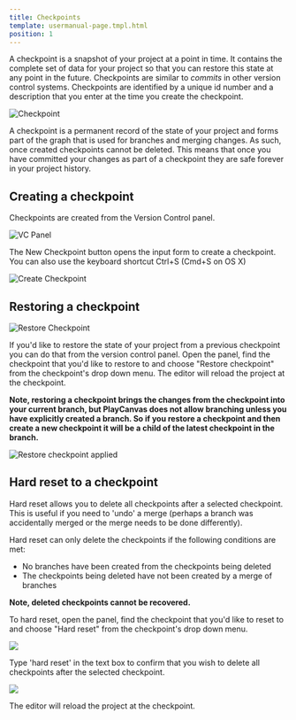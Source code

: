 ```yaml
---
title: Checkpoints
template: usermanual-page.tmpl.html
position: 1
---
```


A checkpoint is a snapshot of your project at a point in time. It contains the complete set of data for your project so that you can restore this state at any point in the future. Checkpoints are similar to *commits* in other version control systems. Checkpoints are identified by a unique id number and a description that you enter at the time you create the checkpoint.

![Checkpoint][1]

A checkpoint is a permanent record of the state of your project and forms part of the graph that is used for branches and merging changes. As such, once created checkpoints cannot be deleted. This means that once you have committed your changes as part of a checkpoint they are safe forever in your project history.

## Creating a checkpoint

Checkpoints are created from the Version Control panel.

![VC Panel][2]

The New Checkpoint button opens the input form to create a checkpoint. You can also use the keyboard shortcut Ctrl+S (Cmd+S on OS X)

![Create Checkpoint][3]

## Restoring a checkpoint

![Restore Checkpoint][4]

If you'd like to restore the state of your project from a previous checkpoint you can do that from the version control panel. Open the panel, find the checkpoint that you'd like to restore to and choose "Restore checkpoint" from the checkpoint's drop down menu. The editor will reload the project at the checkpoint.

**Note, restoring a checkpoint brings the changes from the checkpoint into your current branch, but PlayCanvas does not allow branching unless you have explicitly created a branch. So if you restore a checkpoint and then create a new checkpoint it will be a child of the latest checkpoint in the branch.**

![Restore checkpoint applied][5]

## Hard reset to a checkpoint

Hard reset allows you to delete all checkpoints after a selected checkpoint. This is useful if you need to 'undo' a merge (perhaps a branch was accidentally merged or the merge needs to be done differently).

Hard reset can only delete the checkpoints if the following conditions are met:

- No branches have been created from the checkpoints being deleted
- The checkpoints being deleted have not been created by a merge of branches

**Note, deleted checkpoints cannot be recovered.**

To hard reset, open the panel, find the checkpoint that you'd like to reset to and choose "Hard reset" from the checkpoint's drop down menu.

![][hard-reset]

Type 'hard reset' in the text box to confirm that you wish to delete all checkpoints after the selected checkpoint.

![][hard-reset-confirm]

The editor will reload the project at the checkpoint.

[1]: /images/user-manual/version-control/checkpoint.jpg
[2]: /images/user-manual/version-control/vc-panel.jpg
[3]: /images/user-manual/version-control/create-checkpoint.jpg
[4]: /images/user-manual/version-control/restore-checkpoint.jpg
[5]: /images/user-manual/version-control/restore-checkpoint-applied.png
[hard-reset-confirm]: /images/user-manual/version-control/hard-reset-confirm.png
[hard-reset]: /images/user-manual/version-control/hard-reset.png

